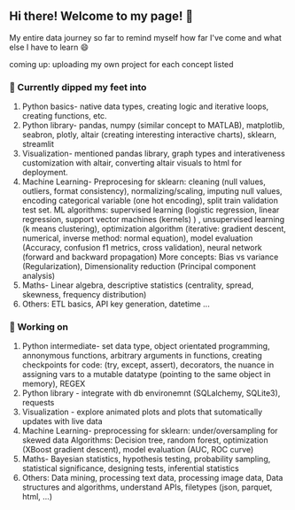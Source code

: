 ## Hi there! Welcome to my page! 👋

My entire data journey so far to remind myself how far I've come and what else I have to learn 😄 

coming up: uploading my own project for each concept listed 

### 🌱 Currently dipped my feet into 

1. Python basics- native data types, creating logic and iterative loops, creating functions, etc. 
2. Python library- pandas, numpy (similar concept to MATLAB), matplotlib, seabron, plotly, altair (creating interesting interactive charts), sklearn, streamlit  
3. Visualization- mentioned pandas library, graph types and interativeness customization with altair, converting altair visuals to html for deployment.  
4. Machine Learning- 
    Preprocesing for sklearn: cleaning (null values, outliers, format consistency), normalizing/scaling, imputing null values, encoding categorical variable (one hot encoding), split train validation test set. 
    ML algorithms: supervised learning (logistic regression, linear regression, support vector machines (kernels) ) , unsupervised learning (k means clustering), optimization algorithm (iterative: gradient descent, numerical, inverse method: normal equation), model evaluation (Accuracy, confusion f1 metrics, cross validation), neural network (forward and backward propagation) 
    More concepts: Bias vs variance (Regularization), Dimensionality reduction (Principal component analysis) 
5. Maths- Linear algebra, descriptive statistics (centrality, spread, skewness, frequency distribution) 
6. Others: ETL basics, API key generation, datetime ... 

 ### 💬  Working on  
 1. Python intermediate- set data type, object orientated programming, annonymous functions, arbitrary arguments in functions, creating checkpoints for code: (try, except, assert), decorators, the nuance in assigning vars to a mutable datatype (pointing to the same object in memory), REGEX
 2. Python library - integrate with db environemnt (SQLalchemy, SQLite3), requests 
 3. Visualization - explore animated plots and plots that sutomatically updates with live data 
 4. Machine Learning- 
    preprocessing for sklearn: under/oversampling for skewed data
    Algorithms: Decision tree, random forest, optimization (XBoost gradient descent), model evaluation (AUC, ROC curve)
 7. Maths- Bayesian statistics, hypothesis testing, probability sampling, statistical significance, designing tests, inferential statistics 
 8. Others: Data mining, processing text data, processing image data, Data structures and algorithms, understand APIs, filetypes (json, parquet, html, ...) 

